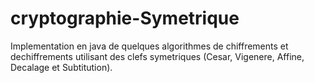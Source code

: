 # cryptographie-Symetrique
Implementation en java de quelques algorithmes de chiffrements et dechiffrements utilisant des clefs symetriques (Cesar, Vigenere, Affine, Decalage et Subtitution).

